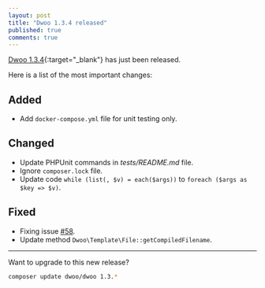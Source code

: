 ```yaml
---
layout: post
title: "Dwoo 1.3.4 released"
published: true
comments: true
---
```


[Dwoo 1.3.4](https://github.com/dwoo-project/dwoo/pull/62){:target="_blank"} has just been released.   
<!-- more -->
Here is a list of the most important changes:

Added
-----

* Add `docker-compose.yml` file for unit testing only.

Changed
-------

* Update PHPUnit commands in *tests/README.md* file.
* Ignore `composer.lock` file.
* Update code `while (list(, $v) = each($args))` to `foreach ($args as $key => $v)`.

Fixed
-----

* Fixing issue [#58](https://github.com/dwoo-project/dwoo/issues/58).
* Update method `Dwoo\Template\File::getCompiledFilename`.

---

Want to upgrade to this new release?

```bash
composer update dwoo/dwoo 1.3.*
```